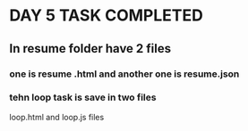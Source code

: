 # DAY 5 TASK COMPLETED 
 ## In resume folder have 2 files
 ### one is resume .html and another one is resume.json
 ### tehn loop task is save in two files
 loop.html and loop.js files